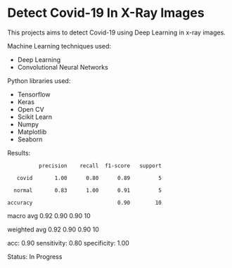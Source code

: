# Detect Covid-19 In X-Ray Images

This projects aims to detect Covid-19 using Deep Learning in x-ray images.

Machine Learning techniques used:
- Deep Learning
- Convolutional Neural Networks

Python libraries used:
- Tensorflow
- Keras
- Open CV
- Scikit Learn
- Numpy
- Matplotlib
- Seaborn

Results:

              precision    recall  f1-score   support

       covid       1.00      0.80      0.89         5
       
      normal       0.83      1.00      0.91         5
      
    accuracy                           0.90        10
    
   macro avg       0.92      0.90      0.90        10
   
weighted avg       0.92      0.90      0.90        10


acc: 0.90
sensitivity: 0.80
specificity: 1.00

Status: In Progress
